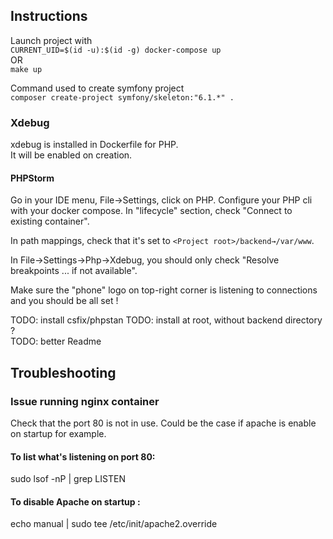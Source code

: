 ## Instructions

Launch project with\
`CURRENT_UID=$(id -u):$(id -g) docker-compose up`\
OR\
`make up`

Command used to create symfony project\
`composer create-project symfony/skeleton:"6.1.*" .`

### Xdebug

xdebug is installed in Dockerfile for PHP.\
It will be enabled on creation.

#### PHPStorm

Go in your IDE menu, File->Settings, click on PHP. Configure your PHP cli with your docker compose. In "lifecycle" section, check "Connect to existing container".

In path mappings, check that it's set to `<Project root>/backend→/var/www`.

In File->Settings->Php->Xdebug, you should only check "Resolve breakpoints ... if not available".

Make sure the "phone" logo on top-right corner is listening to connections and you should be all set !


TODO: install csfix/phpstan
TODO: install at root, without backend directory ?\
TODO: better Readme

## Troubleshooting

### Issue running nginx container 

Check that the port 80 is not in use. Could be the case if apache is enable on startup for example.

#### To list what's listening on port 80:
sudo lsof -nP | grep LISTEN

#### To disable Apache on startup :
echo manual | sudo tee /etc/init/apache2.override